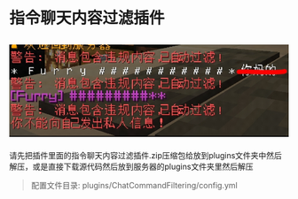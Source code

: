 # 指令聊天内容过滤插件

![ ](./1.png)
--
请先把插件里面的指令聊天内容过滤插件.zip压缩包给放到plugins文件夹中然后解压，或是直接下载源代码然后放到服务器的plugins文件夹里然后解压
>配置文件目录: plugins/ChatCommandFiltering/config.yml
